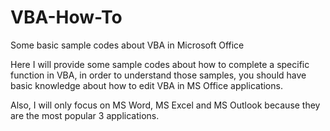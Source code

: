 # VBA-How-To
Some basic sample codes about VBA in Microsoft Office

Here I will provide some sample codes about how to complete a specific function in VBA, in order to understand those samples, you should have basic knowledge about how to edit VBA in MS Office applications.

Also, I will only focus on MS Word, MS Excel and MS Outlook because they are the most popular 3 applications.

